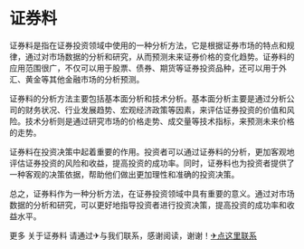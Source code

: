 # 证券料

证券料是指在证券投资领域中使用的一种分析方法，它是根据证券市场的特点和规律，通过对市场数据的分析和研究，从而预测未来证券价格的变化趋势。证券料的应用范围很广，不仅可以用于股票、债券、期货等证券投资品种，还可以用于外汇、黄金等其他金融市场的分析预测。

证券料的分析方法主要包括基本面分析和技术分析。基本面分析主要是通过分析公司的财务状况、行业发展趋势、宏观经济政策等因素，来评估证券投资的价值和风险。技术分析则是通过研究市场的价格走势、成交量等技术指标，来预测未来价格的走势。

证券料在投资决策中起着重要的作用。投资者可以通过证券料的分析，更加客观地评估证券投资的风险和收益，提高投资的成功率。同时，证券料也为投资者提供了一种客观的决策依据，帮助他们做出更加理性和准确的投资决策。

总之，证券料作为一种分析方法，在证券投资领域中具有重要的意义。通过对市场数据的分析和研究，可以更好地指导投资者进行投资决策，提高投资的成功率和收益水平。

更多 关于证券料 请通过✈与我们联系，感谢阅读，谢谢！[✈点这里联系](https://b.k02.cc)